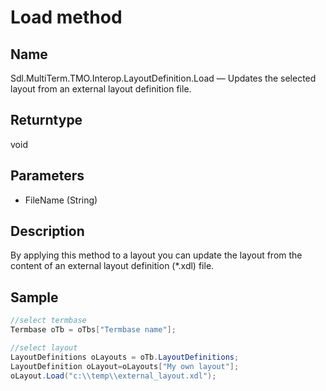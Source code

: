 #  Load method

## Name

Sdl.MultiTerm.TMO.Interop.LayoutDefinition.Load —          Updates the selected layout from an external layout definition file.

## Returntype

void

## Parameters

* FileName (String)

## Description

By applying this method to a layout you can update the layout from the content of an external layout definition (\*.xdl) file.

## Sample


```cs
//select termbase
Termbase oTb = oTbs["Termbase name"];

//select layout
LayoutDefinitions oLayouts = oTb.LayoutDefinitions;
LayoutDefinition oLayout=oLayouts["My own layout"];
oLayout.Load("c:\\temp\\external_layout.xdl");
```